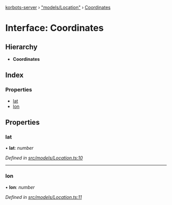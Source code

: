 [korbots-server](../README.md) › ["models/Location"](../modules/_models_location_.md) › [Coordinates](_models_location_.coordinates.md)

# Interface: Coordinates

## Hierarchy

* **Coordinates**

## Index

### Properties

* [lat](_models_location_.coordinates.md#lat)
* [lon](_models_location_.coordinates.md#lon)

## Properties

###  lat

• **lat**: *number*

*Defined in [src/models/Location.ts:10](https://github.com/Xisabla/Korbots/blob/74b797c/server/src/models/Location.ts#L10)*

___

###  lon

• **lon**: *number*

*Defined in [src/models/Location.ts:11](https://github.com/Xisabla/Korbots/blob/74b797c/server/src/models/Location.ts#L11)*
